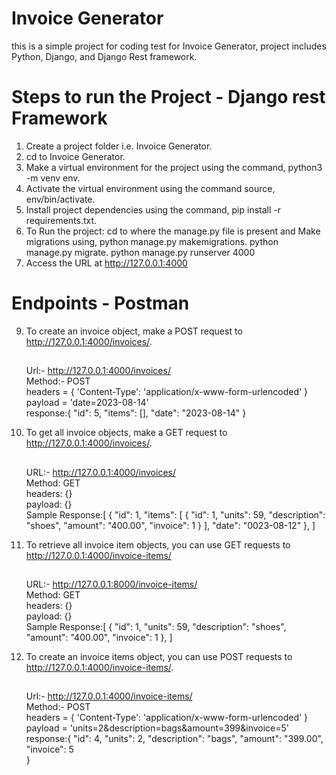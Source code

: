 # Invoice Generator 
this is a simple project for coding test for Invoice Generator, project includes Python, Django, and Django Rest framework.

# Steps to run the Project - Django rest Framework
1. Create a project folder i.e. Invoice Generator.
2. cd to  Invoice Generator.
3. Make a virtual environment for the project using the command, python3 -m venv env.
4. Activate the virtual environment using the command source, env/bin/activate.
5. Install project dependencies using the command, pip install -r requirements.txt.
6. To Run the project: cd to where the manage.py file is present and Make migrations using,
     python manage.py makemigrations.
     python manage.py migrate.
     python manage.py runserver 4000
7. Access the URL at http://127.0.0.1:4000

# Endpoints - Postman
9. To create an invoice object, make a POST request to http://127.0.0.1:4000/invoices/.
    ##
    Url:- http://127.0.0.1:4000/invoices/<br/>
    Method:- POST<br/>
    headers = {
    'Content-Type': 'application/x-www-form-urlencoded'
    }<br/>
    payload = 'date=2023-08-14'<br/>
    response:{
     "id": 5,
     "items": [],
     "date": "2023-08-14"
    }

11. To get all invoice objects, make a GET request to http://127.0.0.1:4000/invoices/.
    ##
    URL:-  http://127.0.0.1:4000/invoices/<br/>
    Method: GET<br/>
    headers: {}<br/>
    payload: {}<br/>
    Sample Response:[
        {
        "id": 1,
        "items": [
            {
                "id": 1,
                "units": 59,
                "description": "shoes",
                "amount": "400.00",
                "invoice": 1
            }
        ],
        "date": "0023-08-12"
    },
    ]
    
13. To retrieve all invoice item objects, you can use GET requests to http://127.0.0.1:4000/invoice-items/
    ##
    URL:- http://127.0.0.1:8000/invoice-items/<br/>
    Method: GET<br/>
    headers: {}<br/>
    payload: {}<br/>
    Sample Response:[
        {
        "id": 1,
        "units": 59,
        "description": "shoes",
        "amount": "400.00",
        "invoice": 1
     },
    ]
    
15. To create an invoice items object, you can use POST requests to http://127.0.0.1:4000/invoice-items/.
    ##
    Url:- http://127.0.0.1:4000/invoice-items/<br/>
    Method:- POST<br/>
    headers = {
    'Content-Type': 'application/x-www-form-urlencoded'
    }<br/>
    payload = 'units=2&description=bags&amount=399&invoice=5'<br/>
    response:{
    "id": 4,
    "units": 2,
    "description": "bags",
    "amount": "399.00",
    "invoice": 5     
    }
